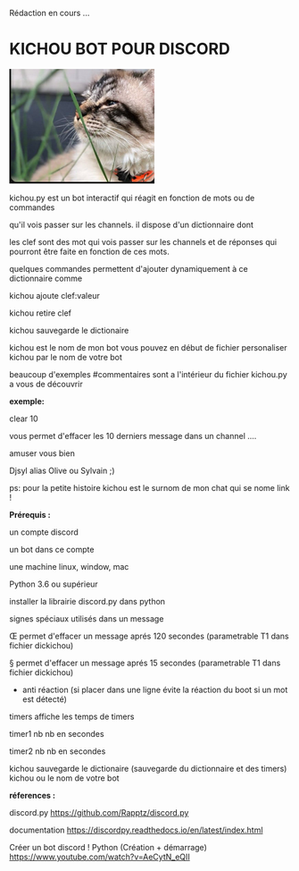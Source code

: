 Rédaction en cours ...


<h1>KICHOU BOT  POUR DISCORD</h1>

![GitHub Logo](images/link.png)

kichou.py est un bot interactif qui réagit en fonction de mots ou de commandes

qu'il vois passer sur les channels. il dispose d'un dictionnaire dont

les clef sont des mot qui vois passer sur les channels et de réponses qui pourront être faite en fonction de ces mots.

quelques commandes permettent d'ajouter dynamiquement à ce dictionnaire comme

kichou ajoute clef:valeur

kichou retire clef

kichou sauvegarde le dictionaire


kichou est le nom de mon bot vous pouvez en début de fichier personaliser kichou par le nom de votre bot

beaucoup d'exemples #commentaires sont a l'intérieur du fichier kichou.py a vous de découvrir

**exemple:**

clear 10

vous permet d'effacer les 10 derniers message dans un channel ....

amuser vous bien

Djsyl alias Olive ou Sylvain ;)

ps: pour la petite histoire kichou est le surnom de mon chat qui se nome link !



**Prérequis :**

un compte discord

un bot dans ce compte

une machine linux, window, mac

Python 3.6 ou supérieur

installer la librairie discord.py dans python

signes spéciaux utilisés dans un message

Œ permet d'effacer un message aprés 120 secondes (parametrable T1 dans fichier dickichou)

§ permet d'effacer un message aprés 15 secondes (parametrable T1 dans fichier dickichou)

+ anti réaction (si placer dans une ligne évite la réaction du boot si un mot est détecté)

timers        affiche les temps de timers

timer1 nb     nb en secondes

timer2 nb     nb en secondes

kichou sauvegarde le dictionaire      (sauvegarde du dictionnaire et des timers) kichou ou le nom de votre bot



**réferences :**

discord.py https://github.com/Rapptz/discord.py

documentation https://discordpy.readthedocs.io/en/latest/index.html

Créer un bot discord ! Python (Création + démarrage)  https://www.youtube.com/watch?v=AeCytN_eQII



